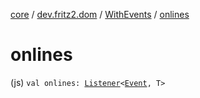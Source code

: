 [core](../../index.md) / [dev.fritz2.dom](../index.md) / [WithEvents](index.md) / [onlines](./onlines.md)

# onlines

(js) `val onlines: `[`Listener`](../-listener/index.md)`<`[`Event`](https://kotlinlang.org/api/latest/jvm/stdlib/org.w3c.dom.events/-event/index.html)`, T>`
